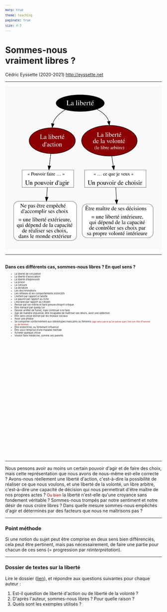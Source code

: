 ```yaml
---
marp: true
theme: teaching
paginate: true
size: 4:3
---
```


<!-- _class: titre -->

# Sommes-nous<br/> vraiment libres ? <!-- fit -->
Cédric Eyssette (2020-2021)
http://eyssette.net

---
<!-- _class: pp i1t0 -->
![](https://raw.githubusercontent.com/eyssette/graphviz-examples/master/diagram/liberte-action-liberte-volonte.svg)

<!-- 
« Pouvoir faire … » : Liberté d'action : pouvoir d'agir => ne pas être empêché de faire ce qu'on a choisi de faire (liberté extérieure : focalisation sur la réalisation, dans le monde extérieur, de ses choix)
« … Ce que je veux » : Liberté de la volonté (libre arbitre) : pouvoir de choisir et de décider par soi-même => être maître de ses actes (liberté intérieure : focalisation sur la capacité intérieure de contrôler ce que l'on fait)
– Condition des alternatives : plusieurs choix sont possibles, il y a plusieurs possibilités alternatives parmi lesquelles je peux choisir ; avoir réellement le choix entre plusieurs possibilités alternatives
– Condition de la source : je suis vraiment la source de mes propres actes, par les choix que je fais ; être véritablement la source de ses actes

Meilleur cas pour l'absence de la liberté d'action : la prison
Meilleur cas pour l'absence de liberté de la volonté : la maladie mentale
Cas de la liberté d'expression : à la fois liberté d'action (action de s'exprimer), mais aussi condition de l'exercice de la pensée, de la réflexion critique => de la liberté de la volonté
Ajouter  Exemple de Mandela ?

 -->

---
<!-- _class: colonnes -->
<style scoped>
h4{margin-bottom:10px; margin-top:30px!important;}
ul {
    font-size:54.8%;
    display:flex;
    flex-direction:column;
    flex-wrap: wrap;
    margin-left:0px;
    padding:0;
    height:590px!important;
    max-width:490px;
}
ul li {
    margin:0;
    margin-left:30px;
    padding-right:20px;
    text-align:left;
}
section.pm:before{top:640px}
span {font-size:0.90em}
</style>

#### Dans ces différents cas, sommes-nous libres ? En quel sens ? <!-- fit -->

<div class="puces">

- La liberté de circulation
- La liberté d’association
- La liberté d’expression
- La prison
- La censure
- La dictature
- Les discriminations
- Les réflexes et les comportements instinctifs
- L’enfant par rapport à l’adulte
- Le pauvre par rapport au riche
- L’esclave par rapport au citoyen
- Penser par soi-même et faire preuve d’esprit critique
- Être menacé par quelqu'un
- Désirer arrêter de fumer, mais continuer à le faire
- Agir de manière impulsive, être incapable de maîtriser ses désirs, avoir une addiction
- Être sans cesse distrait par les réseaux sociaux
- Avoir une phobie
- Se comporter conformément aux stéréotypes masculins ou féminins <span>(agir ainsi parce qu'on pense que c'est son rôle d'homme ou de femme)</span>
- Être endoctriné, ou fortement influencé
- Être sous l’emprise d’une maladie mentale
- Acheter quelque chose
- Vouloir faire médecine, comme ses parents
</div>


---
<!-- _class: fp -->
<style scoped>
span{color:#9e0a0a;}
</style>

Nous pensons avoir au moins un certain pouvoir d'agir et de faire des choix, mais cette représentation que nous avons de nous-même est-elle correcte ? Avons-nous réellement une liberté d'action, c'est-à-dire la possibilité de réaliser ce que nous voulons, et une liberté de la volonté, un libre arbitre, c'est-à-dire une capacité de décision qui nous permettrait d'être maître de nos propres actes ? <span>Ou bien</span> la liberté n'est-elle qu'une croyance sans fondement véritable ? Sommes-nous trompés par notre sentiment et notre désir de nous croire libres ? Dans quelle mesure sommes-nous empêchés d'agir et déterminés par des facteurs que nous ne maîtrisons pas ?

---
<!-- _class: pointmethode -->
### Point méthode
Si une notion du sujet peut être comprise en deux sens bien différenciés, cela peut être pertinent, mais pas nécessairement, de faire une partie pour chacun de ces sens (= progression par _réinterprétation_).


---
<!-- _class: entete lecture -->

### Dossier de textes sur la liberté

Lire le dossier ([lien](https://docs.google.com/presentation/d/1j0Vo57uJ43Ud5nHJoeOLFhVxgMaE5qdMClocXaShitM/edit?usp=sharing)), et répondre aux questions suivantes pour chaque auteur :

1. Est-il question de liberté d'action ou de liberté de la volonté ?
2. D'après l'auteur, sommes-nous libres ? Pour quelle raison ?
3. Quels sont les exemples utilisés ?